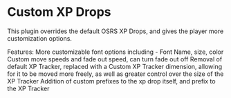 # Custom XP Drops
This plugin overrides the default OSRS XP Drops, and gives the player more customization options.

Features:
  More customizable font options including - Font Name, size, color
  Custom move speeds and fade out speed, can turn fade out off
  Removal of default XP Tracker, replaced with a Custom XP Tracker dimension, allowing for it to be moved more freely, as well as greater control over the size of the XP Tracker
  Addition of custom prefixes to the xp drop itself, and prefix to the XP Tracker
